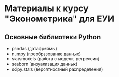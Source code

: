 # Материалы к курсу "Эконометрика" для ЕУИ

## Основные библиотеки Python

- pandas (датафреймы)
- numpy (преобразование данных)
- statsmodels (работа с моделю регрессии)
- seaborn (визуализация данных)
- scipy.stats (вероятностный распределения)

